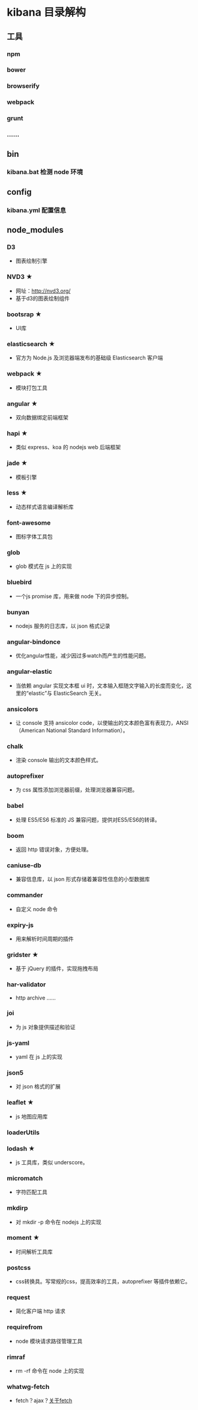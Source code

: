 # kibana 目录解构

## 工具
### npm
### bower
### browserify
### webpack
### grunt
### ……


## bin
### kibana.bat 检测 node 环境

## config
### kibana.yml 配置信息

## node_modules

### D3
- 图表绘制引擎

### NVD3 ★
- 网址：<http://nvd3.org/>
- 基于d3的图表绘制组件

### bootsrap ★
- UI库

### elasticsearch ★
- 官方为 Node.js 及浏览器端发布的基础级 Elasticsearch 客户端 

### webpack ★
- 模块打包工具

### angular ★
- 双向数据绑定前端框架

### hapi ★
- 类似 express、koa 的 nodejs web 后端框架

### jade ★
- 模板引擎

### less ★
- 动态样式语言编译解析库

### font-awesome
- 图标字体工具包

### glob
- glob 模式在 js 上的实现

### bluebird
- 一个js promise 库，用来做 node 下的异步控制。

### bunyan
- nodejs 服务的日志库，以 json 格式记录

### angular-bindonce
- 优化angular性能，减少因过多watch而产生的性能问题。

### angular-elastic
- 当依赖 angular 实现文本框 ui 时，文本输入框随文字输入的长度而变化，这里的“elastic”与 ElasticSearch 无关。

### ansicolors
- 让 console 支持 ansicolor code，以使输出的文本颜色富有表现力，ANSI（American National Standard Information）。

### chalk
- 渲染 console 输出的文本颜色样式。

### autoprefixer
- 为 css 属性添加浏览器前缀，处理浏览器兼容问题。

### babel
- 处理 ES5/ES6 标准的 JS 兼容问题，提供对ES5/ES6的转译。

### boom
- 返回 http 错误对象，方便处理。

### caniuse-db
- 兼容信息库，以 json 形式存储着兼容性信息的小型数据库

### commander
- 自定义 node 命令

### expiry-js
- 用来解析时间周期的插件

### gridster ★
- 基于 jQuery 的插件，实现拖拽布局

### har-validator
- http archive ……

### joi
- 为 js 对象提供描述和验证

### js-yaml
- yaml 在 js 上的实现

### json5
- 对 json 格式的扩展

### leaflet ★
- js 地图应用库

### loaderUtils


### lodash ★
- js 工具库，类似 underscore。

### micromatch
- 字符匹配工具

### mkdirp
- 对 mkdir -p 命令在 nodejs 上的实现

### moment ★
- 时间解析工具库

### postcss
- css转换具。写常规的css，提高效率的工具，autoprefixer 等插件依赖它。

### request
- 简化客户端 http 请求

### requirefrom
- node 模块请求路径管理工具

### rimraf
- rm -rf 命令在 node 上的实现

### whatwg-fetch
- fetch？ajax？[关于fetch](https://developer.mozilla.org/zh-CN/docs/Web/API/GlobalFetch/fetch)



